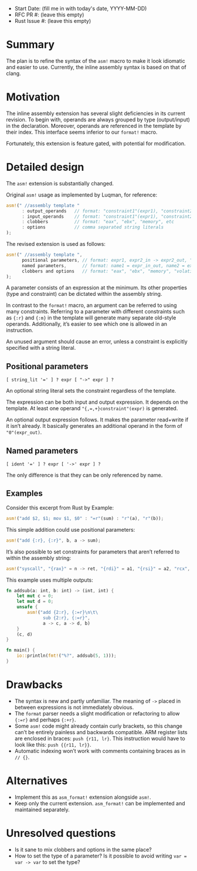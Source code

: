 - Start Date: (fill me in with today's date, YYYY-MM-DD)
- RFC PR #: (leave this empty)
- Rust Issue #: (leave this empty)

# Summary

The plan is to refine the syntax of the `asm!` macro to make it look idiomatic
and easier to use. Currently, the inline assembly syntax is based on that
of clang.

# Motivation

The inline assembly extension has several slight deficiencies in its current
revision. To begin with, operands are always grouped by type (output/input) in
the declaration. Moreover, operands are referenced in the template by their
index. This interface seems inferior to our `format!` macro.

Fortunately, this extension is feature gated, with potential for modification.

# Detailed design

The `asm!` extension is substantially changed.

Original `asm!` usage as implemented by Luqman, for reference:

```rust
asm!(" //assembly template "
      : output_operands   // format: "constraint1"(expr1), "constraint2"(expr2), etc
      : input_operands    // format: "constraint1"(expr1), "constraint2"(expr2), etc
      : clobbers          // format: "eax", "ebx", "memory", etc
      : options           // comma separated string literals
);
```

The revised extension is used as follows:

```rust
asm!(" //assembly template ",
      positional parameters, // format: expr1, expr2_in -> expr2_out, "{eax}" = expr3_in -> expr3_out, etc
      named parameters,      // format: name1 = expr_in_out, name2 = expr_in -> expr_out, etc
      clobbers and options   // format: "eax", "ebx", "memory", "volatile", "intel" etc
);
```

A parameter consists of an expression at the minimum. Its other properties
(type and constraint) can be dictated within the assembly string.

In contrast to the `format!` macro, an argument can be referred to using many
constraints.
Referring to a parameter with different constraints such as `{:r}` and `{:m}`
in the template will generate many separate old-style operands. Additionally,
it’s easier to see which one is allowed in an instruction.

An unused argument should cause an error, unless a constraint is explicitly
specified with a string literal.

## Positional parameters

```
[ string_lit '=' ] ? expr [ "->" expr ] ?
```

An optional string literal sets the constraint regardless of the template.

The expression can be both input and output expression. It depends on the
template. At least one operand `"{,=,+}constraint"(expr)` is generated.

An optional output expression follows. It makes the parameter read+write if
it isn’t already. It basically generates an additional operand in the form of
`"0"(expr_out)`.

## Named parameters

```
[ ident '=' ] ? expr [ '->' expr ] ?
```

The only difference is that they can be only referenced by name.

## Examples

Consider this excerpt from Rust by Example:

```rust
asm!("add $2, $1; mov $1, $0" : "=r"(sum) : "r"(a), "r"(b));
```

This simple addition could use positional parameters:

```rust
asm!("add {:r}, {:r}", b, a -> sum);
```

It’s also possible to set constraints for parameters that aren’t referred to
within the assembly string:

```rust
asm!("syscall", "{rax}" = n -> ret, "{rdi}" = a1, "{rsi}" = a2, "rcx", "r11", "memory", "volatile");
```

This example uses multiple outputs:

```rust
fn addsub(a: int, b: int) -> (int, int) {
    let mut c = 0;
    let mut d = 0;
    unsafe {
        asm!("add {2:r}, {:=r}\n\t\
              sub {2:r}, {:=r}",
              a -> c, a -> d, b)
    }
    (c, d)
}

fn main() {
    io::println(fmt!("%?", addsub(5, 1)));
}
```

# Drawbacks

* The syntax is new and partly unfamiliar. The meaning of `->` placed in
  between expressions is not immediately obvious.
* The `format` parser needs a slight modification or refactoring to allow
  `{:=r}` and perhaps `{:+r}`.
* Some `asm!` code might already contain curly brackets, so this change can’t
  be entirely painless and backwards compatible. ARM register lists are enclosed
  in braces: `push {r11, lr}`. This instruction would have to look like this:
  `push {{r11, lr}}`.
* Automatic indexing won’t work with comments containing braces as in `// {}`.

# Alternatives

* Implement this as `asm_format!` extension alongside `asm!`.
* Keep only the current extension. `asm_format!` can be implemented
  and maintained separately.

# Unresolved questions

* Is it sane to mix clobbers and options in the same place?
* How to set the type of a parameter? Is it possible to avoid writing
  `var = var -> var` to set the type?
